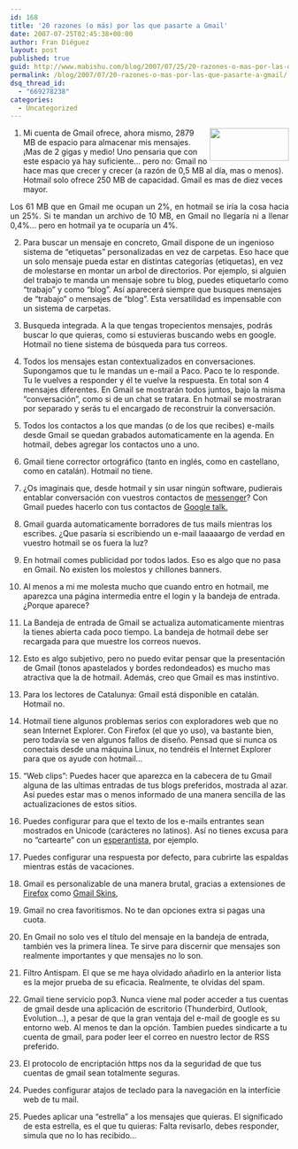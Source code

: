 ```yaml
---
id: 168
title: '20 razones (o más) por las que pasarte a Gmail'
date: 2007-07-25T02:45:38+00:00
author: Fran Diéguez
layout: post
published: true
guid: http://www.mabishu.com/blog/2007/07/25/20-razones-o-mas-por-las-que-pasarte-a-gmail/
permalink: /blog/2007/07/20-razones-o-mas-por-las-que-pasarte-a-gmail/
dsq_thread_id:
  - "669278238"
categories:
  - Uncategorized
---
```

<p style="text-align: left">
<img src="/assets/logo.gif" align="right" height="59" width="143" class="sin-borde" />

1. Mi cuenta de Gmail ofrece, ahora mismo, 2879 MB de espacio para almacenar mis mensajes. ¡Mas de 2 gigas y medio! Uno pensaria que con este espacio ya hay suficiente… pero no: Gmail no hace mas que crecer y crecer (a razón de 0,5 MB al día, mas o menos). Hotmail solo ofrece 250 MB de capacidad. Gmail es mas de diez veces mayor.
<p style="text-align: justify">Los 61 MB que en Gmail me ocupan un 2%, en hotmail se iría la cosa hacia un 25%. Si te mandan un archivo de 10 MB, en Gmail no llegaría ni a llenar 0,4%… pero en hotmail ya te ocuparía un 4%.

2. Para buscar un mensaje en concreto, Gmail dispone de un ingenioso sistema de “etiquetas” personalizadas en vez de carpetas. Eso hace que un solo mensaje pueda estar en distintas categorías (etiquetas), en vez de molestarse en montar un arbol de directorios.
Por ejemplo, si alguien del trabajo te manda un mensaje sobre tu blog, puedes etiquetarlo como “trabajo” y como “blog”. Así aparecerá siempre que busques mensajes de “trabajo” o mensajes de “blog”. Esta versatilidad es impensable con un sistema de carpetas.

3. Busqueda integrada. A la que tengas tropecientos mensajes, podrás buscar lo que quieras, como si estuvieras buscando webs en google.
Hotmail no tiene sistema de búsqueda para tus correos.

4. Todos los mensajes estan contextualizados en conversaciones. Supongamos que tu le mandas un e-mail a Paco. Paco te lo responde. Tu le vuelves a responder y él te vuelve la respuesta. En total son 4 mensajes diferentes. En Gmail se mostrarán todos juntos, bajo la misma “conversación”, como si de un chat se tratara. En hotmail se mostraran por separado y serás tu el encargado de reconstruir la conversación.

5. Todos los contactos a los que mandas (o de los que recibes) e-mails desde Gmail se quedan grabados automaticamente en la agenda. En hotmail, debes agregar los contactos uno a uno.

6. Gmail tiene corrector ortográfico (tanto en inglés, como en castellano, como en catalán). Hotmail no tiene.

7. ¿Os imaginais que, desde hotmail y sin usar ningún software, pudierais entablar conversación con vuestros contactos de <a href="http://algasa.blogspot.com/2005/08/msn-la-selva-de-la-comunicacin.html">messenger</a>? Con Gmail puedes hacerlo con tus contactos de <a href="http://algasa.blogspot.com/2005/08/google-talk.html">Google talk.</a>

8. Gmail guarda automaticamente borradores de tus mails mientras los escribes. ¿Que pasaría si escribiendo un e-mail laaaaargo de verdad en vuestro hotmail se os fuera la luz?

9. En hotmail comes publicidad por todos lados. Eso es algo que no pasa en Gmail. No existen los molestos y chillones banners.

10. Al menos a mi me molesta mucho que cuando entro en hotmail, me aparezca una página intermedia entre el login y la bandeja de entrada. ¿Porque aparece?

11. La Bandeja de entrada de Gmail se actualiza automaticamente mientras la tienes abierta cada poco tiempo. La bandeja de hotmail debe ser recargada para que muestre los correos nuevos.

12. Esto es algo subjetivo, pero no puedo evitar pensar que la presentación de Gmail (tonos apastelados y bordes redondeados) es mucho mas atractiva que la de hotmail. Además, creo que Gmail es mas instintivo.

13. Para los lectores de Catalunya: Gmail está disponible en catalán. Hotmail no.

14. Hotmail tiene algunos problemas serios con exploradores web que no sean Internet Explorer. Con Firefox (el que yo uso), va bastante bien, pero todavía se ven algunos fallos de diseño. Pensad que si nunca os conectais desde una máquina Linux, no tendréis el Internet Explorer para que os ayude con hotmail…

15. “Web clips”: Puedes hacer que aparezca en la cabecera de tu Gmail alguna de las ultimas entradas de tus blogs preferidos, mostrada al azar. Así puedes estar mas o menos informado de una manera sencilla de las actualizaciones de estos sitios.

16. Puedes configurar para que el texto de los e-mails entrantes sean mostrados en Unicode (carácteres no latinos). Así no tienes excusa para no “cartearte” con un <a href="http://algasa.blogspot.com/2006/02/verde-esperanza.html">esperantista</a><a href="http://algasa.blogspot.com/2006/02/verde-esperanza.html">,</a> por ejemplo.

17. Puedes configurar una respuesta por defecto, para cubrirte las espaldas mientras estás de vacaciones.

18. Gmail es personalizable de una manera brutal, gracias a extensiones de <a href="http://www.firefox.com/">Firefox</a> como <a href="https://addons.mozilla.org/extensions/moreinfo.php?id=2127&amp;application=firefox">Gmail Skins</a>,

19. Gmail no crea favoritismos. No te dan opciones extra si pagas una cuota.

20. En Gmail no solo ves el título del mensaje en la bandeja de entrada, también ves la primera línea. Te sirve para discernir que mensajes son realmente importantes y que mensajes no lo son.

21. Filtro Antispam. El que se me haya olvidado añadirlo en la anterior lista es la mejor prueba de su eficacia. Realmente, te olvidas del spam.

22. Gmail tiene servicio pop3. Nunca viene mal poder acceder a tus cuentas de gmail desde una aplicación de escritorio (Thunderbird, Outlook, Evolution…), a pesar de que la gran ventaja del e-mail de google es su entorno web. Al menos te dan la opción.
Tambien puedes sindicarte a tu cuenta de gmail, para poder leer el correo en nuestro lector de RSS preferido.

23. El protocolo de encriptación https nos da la seguridad de que tus cuentas de gmail sean totalmente seguras.

24. Puedes configurar atajos de teclado para la navegación en la interfície web de tu mail.

25. Puedes aplicar una “estrella” a los mensajes que quieras. El significado de esta estrella, es el que tu quieras: Falta revisarlo, debes responder, simula que no lo has recibido…
